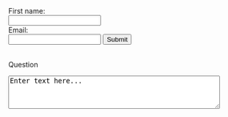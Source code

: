 <!-- https://docs.google.com/forms/d/e/1FAIpQLScXM1VXgxbZCnwtuE8xdwKzJokwfvjzZXB7LafKqZiiYXWZVw/viewform?usp=pp_url&entry.2005620554=test&entry.1045781291=test@emai.com&entry.839337160=what+if+bla+bla+bl? -->

<script src="assets/js/jquery.min.js"></script>
<script type="text/javascript">var submitted=false;</script>
<script type="text/javascript">
$('#gform').on('submit', function(e) {
  $('#gform *').fadeOut(2000);
  $('#gform').prepend('Your submission has been processed...');
  });
</script>

<form name="gform" id="gform" enctype="text/plain" action="https://docs.google.com/forms/d/e/1FAIpQLScXM1VXgxbZCnwtuE8xdwKzJokwfvjzZXB7LafKqZiiYXWZVw/formResponse?" target="hidden_iframe" onsubmit="submitted=true;">
  First name:<br>
  <input type="text" name="entry.2005620554" id="entry.2005620554"><br>
  Email:<br>
  <input type="text" name="entry.1045781291" id="entry.1045781291">
  <input type="submit" value="Submit">
</form>

<br>Question</br>
<textarea rows="4" cols="50" name="entry.2005620554" id="entry.2005620554" form="gform">
Enter text here...</textarea>

<iframe name="hidden_iframe" id="hidden_iframe" style="display:none;" onload="if(submitted) {}"></iframe>